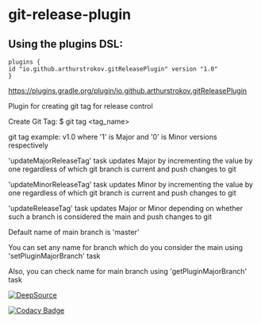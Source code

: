# git-release-plugin

## Using the plugins DSL:
    plugins {
    id "io.github.arthurstrokov.gitReleasePlugin" version "1.0"
    }

https://plugins.gradle.org/plugin/io.github.arthurstrokov.gitReleasePlugin

Plugin for creating git tag for release control

Create Git Tag: $ git tag <tag_name>

git tag example: v1.0 where '1' is Major and '0' is Minor versions respectively

'updateMajorReleaseTag' task updates Major by incrementing the value by one regardless of which git branch is current
and push changes to git

'updateMinorReleaseTag' task updates Minor by incrementing the value by one regardless of which git branch is current
and push changes to git

'updateReleaseTag' task updates Major or Minor depending on whether such a branch is considered the main and push
changes to git

Default name of main branch is 'master'

You can set any name for branch which do you consider the main using 'setPluginMajorBranch' task

Also, you can check name for main branch using 'getPluginMajorBranch' task

[![DeepSource](https://deepsource.io/gh/arthurstrokov/git-release-plugin.svg/?label=active+issues&show_trend=true&token=FwpJ6Q9QRkQrVxkBAurlFFKK)](https://deepsource.io/gh/arthurstrokov/git-release-plugin/?ref=repository-badge)

[![Codacy Badge](https://app.codacy.com/project/badge/Grade/b757ffad32634c4ebc15f247f08a8f92)](https://www.codacy.com/gh/arthurstrokov/test-gradle-git-release-plugin/dashboard?utm_source=github.com&amp;utm_medium=referral&amp;utm_content=arthurstrokov/test-gradle-git-release-plugin&amp;utm_campaign=Badge_Grade)
